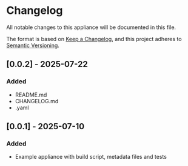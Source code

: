 # Changelog

All notable changes to this appliance will be documented in this file.

The format is based on [Keep a Changelog](https://keepachangelog.com/en/1.1.0/),
and this project adheres to [Semantic Versioning](https://semver.org/spec/v2.0.0.html).

## [0.0.2] - 2025-07-22

### Added

- README.md
- CHANGELOG.md
- <UUID>.yaml

## [0.0.1] - 2025-07-10

### Added

- Example appliance with build script, metadata files and tests
